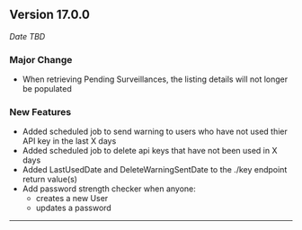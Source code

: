 
## Version 17.0.0
_Date TBD_

### Major Change
* When retrieving Pending Surveillances, the listing details will not longer be populated

### New Features
* Added scheduled job to send warning to users who have not used thier API key in the last X days
* Added scheduled job to delete api keys that have not been used in X days
* Added LastUsedDate and DeleteWarningSentDate to the ./key endpoint return value(s)
* Add password strength checker when anyone:
  * creates a new User
  * updates a password

---
